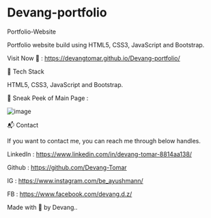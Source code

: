 # Devang-portfolio
Portfolio-Website

Portfolio website build using HTML5, CSS3, JavaScript and Bootstrap.

Visit Now 🚀 : https://devangtomar.github.io/Devang-portfolio/


📌 Tech Stack

HTML5, CSS3, JavaScript and Bootstrap.


📌 Sneak Peek of Main Page :


![image](https://user-images.githubusercontent.com/32426600/125337944-3c725b80-e36d-11eb-86ee-7796021f3461.png)


📬 Contact

If you want to contact me, you can reach me through below handles.

LinkedIn : https://www.linkedin.com/in/devang-tomar-8814aa138/

Github : https://github.com/Devang-Tomar

IG : https://www.instagram.com/be_ayushmann/

FB : https://www.facebook.com/devang.d.z/

Made with 💖 by Devang..
